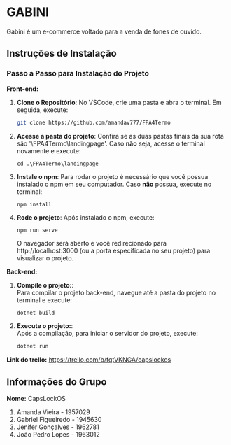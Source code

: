 # GABINI

Gabini é um e-commerce voltado para a venda de fones de ouvido.

## Instruções de Instalação

### Passo a Passo para Instalação do Projeto

**Front-end:**

1. **Clone o Repositório**:
   No VSCode, crie uma pasta e abra o terminal. Em seguida, execute:

   ```bash
   git clone https://github.com/amandav777/FPA4Termo
    ```

2. **Acesse a pasta do projeto**:
   Confira se as duas pastas finais da sua rota são '\FPA4Termo\landingpage'. Caso **não** seja, acesse o terminal novamente e execute:

   ```
   cd .\FPA4Termo\landingpage
    ```

3. **Instale o npm**:
   Para rodar o projeto é necessário que você possua instalado o npm em seu computador. Caso **não** possua, execute no terminal: 

   ```
   npm install
    ```

4. **Rode o projeto**:
   Após instalado o npm, execute: 

   ```
   npm run serve
    ```
    O navegador será aberto e você redirecionado para http://localhost:3000 (ou a porta especificada no seu projeto) para visualizar o projeto. 


**Back-end:**
1. **Compile o projeto:**:  
    Para compilar o projeto back-end, navegue até a pasta do projeto no terminal e execute:
   ```bash
   dotnet build
    ```
2. **Execute o projeto:**:  
    Após a compilação, para iniciar o servidor do projeto, execute:
   ```bash
   dotnet run
    ```



**Link do trello:** https://trello.com/b/fqtVKNGA/capslockos 

## Informações do Grupo

**Nome:** CapsLockOS
1. Amanda Vieira - 1957029
2. Gabriel Figueiredo - 1945630
3. Jenifer Gonçalves - 1962781
4. João Pedro Lopes - 1963012
